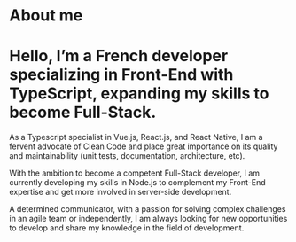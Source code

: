 # About me

# Hello, I’m a French developer specializing in Front-End with TypeScript, expanding my skills to become Full-Stack.

As a Typescript specialist in Vue.js, React.js, and React Native, I am a fervent advocate of Clean Code and place great importance on its quality and maintainability (unit tests, documentation, architecture, etc).

With the ambition to become a competent Full-Stack developer, I am currently developing my skills in Node.js to complement my Front-End expertise and get more involved in server-side development.

A determined communicator, with a passion for solving complex challenges in an agile team or independently, I am always looking for new opportunities to develop and share my knowledge in the field of development.
